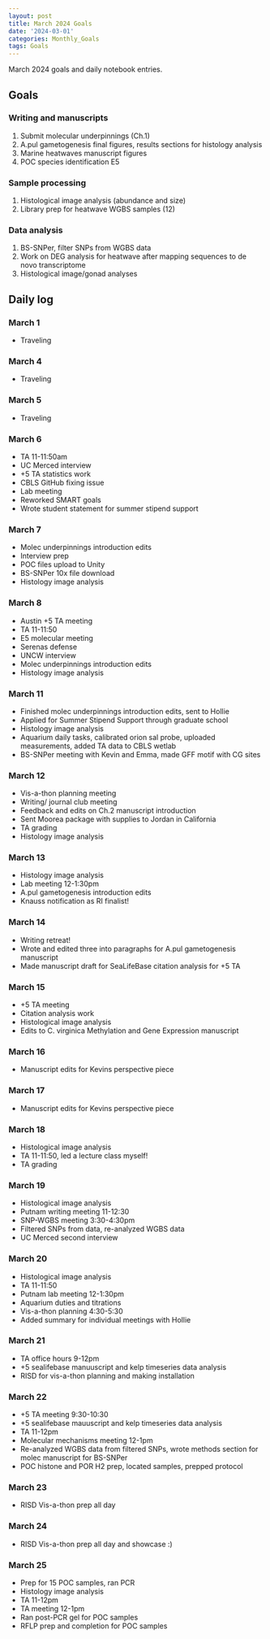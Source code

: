 ```yaml
---
layout: post
title: March 2024 Goals
date: '2024-03-01'
categories: Monthly_Goals
tags: Goals
---
```


March 2024 goals and daily notebook entries. 

## Goals  

### Writing and manuscripts 
              
1. Submit molecular underpinnings (Ch.1)
2. A.pul gametogenesis final figures, results sections for histology analysis
3. Marine heatwaves manuscript figures
4. POC species identification E5

### Sample processing

1. Histological image analysis (abundance and size)
2. Library prep for heatwave WGBS samples (12)

### Data analysis

1. BS-SNPer, filter SNPs from WGBS data
2. Work on DEG analysis for heatwave after mapping sequences to de novo transcriptome
3. Histological image/gonad analyses 

## Daily log 

### March 1
- Traveling

### March 4
- Traveling

### March 5
- Traveling

### March 6
- TA 11-11:50am
- UC Merced interview
- +5 TA statistics work
- CBLS GitHub fixing issue 
- Lab meeting
- Reworked SMART goals
- Wrote student statement for summer stipend support

### March 7
- Molec underpinnings introduction edits
- Interview prep
- POC files upload to Unity
- BS-SNPer 10x file download
- Histology image analysis

### March 8
- Austin +5 TA meeting
- TA 11-11:50
- E5 molecular meeting
- Serenas defense
- UNCW interview
- Molec underpinnings introduction edits
- Histology image analysis

### March 11
- Finished molec underpinnings introduction edits, sent to Hollie
- Applied for Summer Stipend Support through graduate school
- Histology image analysis
- Aquarium daily tasks, calibrated orion sal probe, uploaded measurements, added TA data to CBLS wetlab
- BS-SNPer meeting with Kevin and Emma, made GFF motif with CG sites

### March 12
- Vis-a-thon planning meeting
- Writing/ journal club meeting
- Feedback and edits on Ch.2 manuscript introduction
- Sent Moorea package with supplies to Jordan in California
- TA grading
- Histology image analysis 

### March 13
- Histology image analysis 
- Lab meeting 12-1:30pm
- A.pul gametogenesis introduction edits
- Knauss notification as RI finalist!

### March 14
- Writing retreat!
- Wrote and edited three into paragraphs for A.pul gametogenesis manuscript
- Made manuscript draft for SeaLifeBase citation analysis for +5 TA

### March 15
- +5 TA meeting
- Citation analysis work
- Histological image analysis
- Edits to C. virginica Methylation and Gene Expression manuscript

### March 16
- Manuscript edits for Kevins perspective piece

### March 17
- Manuscript edits for Kevins perspective piece

### March 18
- Histological image analysis
- TA 11-11:50, led a lecture class myself!
- TA grading 

### March 19
- Histological image analysis
- Putnam writing meeting 11-12:30
- SNP-WGBS meeting 3:30-4:30pm
- Filtered SNPs from data, re-analyzed WGBS data
- UC Merced second interview

### March 20
- Histological image analysis
- TA 11-11:50
- Putnam lab meeting 12-1:30pm
- Aquarium duties and titrations
- Vis-a-thon planning 4:30-5:30
- Added summary for individual meetings with Hollie

### March 21
- TA office hours 9-12pm
- +5 sealifebase manuuscript and kelp timeseries data analysis
- RISD for vis-a-thon planning and making installation

### March 22
- +5 TA meeting 9:30-10:30
- +5 sealifebase mauuscript and kelp timeseries data analysis
- TA 11-12pm
- Molecular mechanisms meeting 12-1pm
- Re-analyzed WGBS data from filtered SNPs, wrote methods section for molec manuscript for BS-SNPer
- POC histone and POR H2 prep, located samples, prepped protocol

### March 23
- RISD Vis-a-thon prep all day

### March 24
- RISD Vis-a-thon prep all day and showcase :)

### March 25
- Prep for 15 POC samples, ran PCR
- Histology image analysis
- TA 11-12pm
- TA meeting 12-1pm
- Ran post-PCR gel for POC samples
- RFLP prep and completion for POC samples







